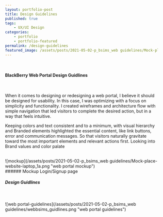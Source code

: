 ```yaml
---
layout: portfolio-post
title: Design Guidelines
published: true
tags:
    - UX/UI Design
categories:
    - portfolio
    - portfolio-featured
permalink: /design-guidelines
featured_image: /assets/posts/2021-05-02-p_bsims_web guidelines/Mock-place-website-laptop_1a.png
---
```


<br>

#### BlackBerry Web Portal Design Guidlines
<br>


When it comes to designing or redesigning a web portal, I believe it should be designed for usability. In this case, I was optimizing with a focus on simplicity and functionality. I created wireframes and architecture flow with simple navigation that led visitors to complete the desired action, but in a way that feels intuitive.



Keeping colors and text consistent and to a minimum, with visual hierarchy and Branded elements highlighted the essential content, like link buttons, error and communication messages. So that visitors naturally gravitate toward the most important elements and relevant actions first.
Looking into Brand values and color palate 

 <br>
 ![mockup](/assets/posts/2021-05-02-p_bsims_web guidelines/Mock-place-website-laptop_1a.png "web portal mockup")<br>
###### Mockup Login/Signup page
<br>

##### Design Guidlines 
<br>

![web portal-guidelines](/assets/posts/2021-05-02-p_bsims_web guidelines/webbsims_guidlines.png "web portal guidelines")


